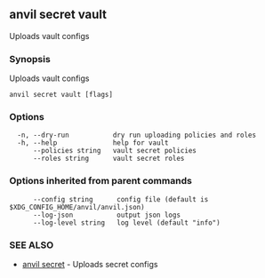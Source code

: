 ## anvil secret vault

Uploads vault configs

### Synopsis

Uploads vault configs

```
anvil secret vault [flags]
```

### Options

```
  -n, --dry-run           dry run uploading policies and roles
  -h, --help              help for vault
      --policies string   vault secret policies
      --roles string      vault secret roles
```

### Options inherited from parent commands

```
      --config string      config file (default is $XDG_CONFIG_HOME/anvil/anvil.json)
      --log-json           output json logs
      --log-level string   log level (default "info")
```

### SEE ALSO

* [anvil secret](anvil_secret.md)	 - Uploads secret configs

